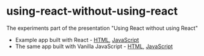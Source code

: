 # using-react-without-using-react

The experiments part of the presentation "Using React without using React"

* Example app built with React - [HTML](./app/react.html), [JavaScript](./app/logic-react.js)
* The same app built with Vanilla JavaScript - [HTML](./app/react.html), [JavaScript](./app/logic-vanilla.js)

